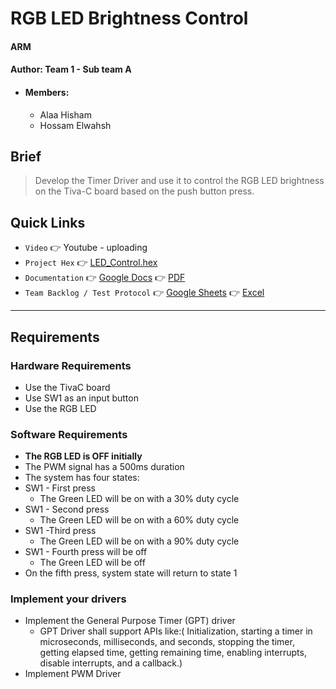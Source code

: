 # RGB LED Brightness Control
#### ARM
#### Author: Team 1 - Sub team A
- #### Members:
    - Alaa Hisham
    - Hossam Elwahsh

## Brief
> Develop the Timer Driver and use it to control the RGB LED brightness on the Tiva-C board based on the push button press.

## Quick Links
- `Video` 👉 Youtube - uploading
- `Project Hex` 👉 [LED_Control.hex](RGB-BRIGHTNESS/Objects/LED_Control.hex)
- `Documentation` 👉 [Google Docs](https://docs.google.com/document/d/1G7hjrKdbhdpVfhLmX3FCOfq5wveIrZisSxEtebcybI0/edit?usp=sharing) 👉 [PDF](Documents/ARM%20RGB%20LED%20Brightness%20Control%20-%20Documentation.pdf)
- `Team Backlog / Test Protocol` 👉 [Google Sheets](https://docs.google.com/spreadsheets/d/1GbQpRRLHq_ikWl7TjrVWzOoL4nGz3XgLzbhVqFADxBA/edit?usp=sharing) 👉 [Excel](Documents/ARM%20RGB%20LED%20Brightness%20Control%20-%20Backlog%20and%20test%20protocol.xlsx) 

----
## Requirements
### Hardware Requirements
- Use the TivaC board
- Use SW1 as an input button
- Use the RGB LED
### Software Requirements
- **The RGB LED is OFF initially**
- The PWM signal has a 500ms duration
- The system has four states:
- SW1 - First press
  - The Green LED will be on with a 30% duty cycle
- SW1 - Second press
  - The Green LED will be on with a 60% duty cycle
- SW1 -Third press
  - The Green LED will be on with a 90% duty cycle
- SW1 - Fourth press will be off
  - The Green LED will be off
- On the fifth press, system state will return to state 1

### Implement your drivers
- Implement the General Purpose Timer (GPT) driver
  - GPT Driver shall support APIs like:( Initialization, starting a timer in microseconds,  milliseconds, and seconds, stopping the timer, getting elapsed time, getting remaining time, enabling interrupts, disable interrupts, and a callback.)
- Implement PWM Driver